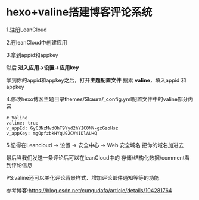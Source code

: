 # hexo+valine搭建博客评论系统

1.注册LeanCloud

2.在leanCloud中创建应用

3.拿到appid和appkey

然后 **进入应用->设置->应用key**

拿到你的appid和appkey之后，打开**主题配置文件** 搜索 **valine**，填入appid 和 appkey

4.修改hexo博客主题目录themes/Skaura/_config.yml配置文件中的valine部分内容

```
# Valine
valine: true
v_appId: GyC3NzMvd0hT9Yyd2hYIC0MN-gzGzoHsz
v_appKey: mgOpfzbkHYqU92CV4IDlAUHQ
```

5.记得在Leancloud -> 设置 -> 安全中心 -> Web 安全域名 把你的域名加进去





最后当我们发送一条评论后可以在leanCloud中的   存储/结构化数据/comment看到评论信息



PS:valine还可以美化评论背景样式、增加评论邮件通知等等的功能

参考博客:https://blog.csdn.net/cungudafa/article/details/104281764